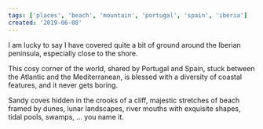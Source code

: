 ```yaml
---
tags: ['places', 'beach', 'mountain', 'portugal', 'spain', 'iberia']
created: '2019-06-08'
---
```


I am lucky to say I have covered quite a bit of ground around the Iberian peninsula, especially close to the shore.

This cosy corner of the world, shared by Portugal and Spain, stuck between the Atlantic and the Mediterranean, is blessed with a diversity of coastal features, and it never gets boring.

Sandy coves hidden in the crooks of a cliff, majestic stretches of beach framed by dunes, lunar landscapes, river mouths with exquisite shapes, tidal pools, swamps, ... you name it.
